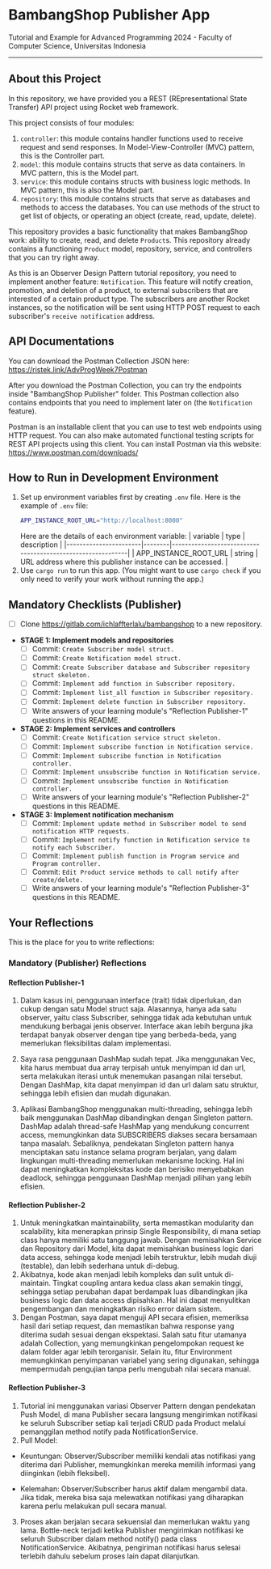 # BambangShop Publisher App
Tutorial and Example for Advanced Programming 2024 - Faculty of Computer Science, Universitas Indonesia

---

## About this Project
In this repository, we have provided you a REST (REpresentational State Transfer) API project using Rocket web framework.

This project consists of four modules:
1.  `controller`: this module contains handler functions used to receive request and send responses.
    In Model-View-Controller (MVC) pattern, this is the Controller part.
2.  `model`: this module contains structs that serve as data containers.
    In MVC pattern, this is the Model part.
3.  `service`: this module contains structs with business logic methods.
    In MVC pattern, this is also the Model part.
4.  `repository`: this module contains structs that serve as databases and methods to access the databases.
    You can use methods of the struct to get list of objects, or operating an object (create, read, update, delete).

This repository provides a basic functionality that makes BambangShop work: ability to create, read, and delete `Product`s.
This repository already contains a functioning `Product` model, repository, service, and controllers that you can try right away.

As this is an Observer Design Pattern tutorial repository, you need to implement another feature: `Notification`.
This feature will notify creation, promotion, and deletion of a product, to external subscribers that are interested of a certain product type.
The subscribers are another Rocket instances, so the notification will be sent using HTTP POST request to each subscriber's `receive notification` address.

## API Documentations

You can download the Postman Collection JSON here: https://ristek.link/AdvProgWeek7Postman

After you download the Postman Collection, you can try the endpoints inside "BambangShop Publisher" folder.
This Postman collection also contains endpoints that you need to implement later on (the `Notification` feature).

Postman is an installable client that you can use to test web endpoints using HTTP request.
You can also make automated functional testing scripts for REST API projects using this client.
You can install Postman via this website: https://www.postman.com/downloads/

## How to Run in Development Environment
1.  Set up environment variables first by creating `.env` file.
    Here is the example of `.env` file:
    ```bash
    APP_INSTANCE_ROOT_URL="http://localhost:8000"
    ```
    Here are the details of each environment variable:
    | variable              | type   | description                                                |
    |-----------------------|--------|------------------------------------------------------------|
    | APP_INSTANCE_ROOT_URL | string | URL address where this publisher instance can be accessed. |
2.  Use `cargo run` to run this app.
    (You might want to use `cargo check` if you only need to verify your work without running the app.)

## Mandatory Checklists (Publisher)
-   [ ] Clone https://gitlab.com/ichlaffterlalu/bambangshop to a new repository.
-   **STAGE 1: Implement models and repositories**
    -   [ ] Commit: `Create Subscriber model struct.`
    -   [ ] Commit: `Create Notification model struct.`
    -   [ ] Commit: `Create Subscriber database and Subscriber repository struct skeleton.`
    -   [ ] Commit: `Implement add function in Subscriber repository.`
    -   [ ] Commit: `Implement list_all function in Subscriber repository.`
    -   [ ] Commit: `Implement delete function in Subscriber repository.`
    -   [ ] Write answers of your learning module's "Reflection Publisher-1" questions in this README.
-   **STAGE 2: Implement services and controllers**
    -   [ ] Commit: `Create Notification service struct skeleton.`
    -   [ ] Commit: `Implement subscribe function in Notification service.`
    -   [ ] Commit: `Implement subscribe function in Notification controller.`
    -   [ ] Commit: `Implement unsubscribe function in Notification service.`
    -   [ ] Commit: `Implement unsubscribe function in Notification controller.`
    -   [ ] Write answers of your learning module's "Reflection Publisher-2" questions in this README.
-   **STAGE 3: Implement notification mechanism**
    -   [ ] Commit: `Implement update method in Subscriber model to send notification HTTP requests.`
    -   [ ] Commit: `Implement notify function in Notification service to notify each Subscriber.`
    -   [ ] Commit: `Implement publish function in Program service and Program controller.`
    -   [ ] Commit: `Edit Product service methods to call notify after create/delete.`
    -   [ ] Write answers of your learning module's "Reflection Publisher-3" questions in this README.

## Your Reflections
This is the place for you to write reflections:

### Mandatory (Publisher) Reflections

#### Reflection Publisher-1
1. Dalam kasus ini, penggunaan interface (trait) tidak diperlukan, dan cukup dengan satu Model struct saja. Alasannya, hanya ada satu observer, yaitu class Subscriber, sehingga tidak ada kebutuhan untuk mendukung berbagai jenis observer. Interface akan lebih berguna jika terdapat banyak observer dengan tipe yang berbeda-beda, yang memerlukan fleksibilitas dalam implementasi.

2. Saya rasa penggunaan DashMap sudah tepat. Jika menggunakan Vec, kita harus membuat dua array terpisah untuk menyimpan id dan url, serta melakukan iterasi untuk menemukan pasangan nilai tersebut. Dengan DashMap, kita dapat menyimpan id dan url dalam satu struktur, sehingga lebih efisien dan mudah digunakan.

3. Aplikasi BambangShop menggunakan multi-threading, sehingga lebih baik menggunakan DashMap dibandingkan dengan Singleton pattern. DashMap adalah thread-safe HashMap yang mendukung concurrent access, memungkinkan data SUBSCRIBERS diakses secara bersamaan tanpa masalah. Sebaliknya, pendekatan Singleton pattern hanya menciptakan satu instance selama program berjalan, yang dalam lingkungan multi-threading memerlukan mekanisme locking. Hal ini dapat meningkatkan kompleksitas kode dan berisiko menyebabkan deadlock, sehingga penggunaan DashMap menjadi pilihan yang lebih efisien.

#### Reflection Publisher-2
1. Untuk meningkatkan maintainability, serta memastikan modularity dan scalability, kita menerapkan prinsip Single Responsibility, di mana setiap class hanya memiliki satu tanggung jawab. Dengan memisahkan Service dan Repository dari Model, kita dapat memisahkan business logic dari data access, sehingga kode menjadi lebih terstruktur, lebih mudah diuji (testable), dan lebih sederhana untuk di-debug.
2. Akibatnya, kode akan menjadi lebih kompleks dan sulit untuk di-maintain. Tingkat coupling antara kedua class akan semakin tinggi, sehingga setiap perubahan dapat berdampak luas dibandingkan jika business logic dan data access dipisahkan. Hal ini dapat menyulitkan pengembangan dan meningkatkan risiko error dalam sistem.
3. Dengan Postman, saya dapat menguji API secara efisien, memeriksa hasil dari setiap request, dan memastikan bahwa response yang diterima sudah sesuai dengan ekspektasi. Salah satu fitur utamanya adalah Collection, yang memungkinkan pengelompokan request ke dalam folder agar lebih terorganisir. Selain itu, fitur Environment memungkinkan penyimpanan variabel yang sering digunakan, sehingga mempermudah pengujian tanpa perlu mengubah nilai secara manual.

#### Reflection Publisher-3
1. Tutorial ini menggunakan variasi Observer Pattern dengan pendekatan Push Model, di mana Publisher secara langsung mengirimkan notifikasi ke seluruh Subscriber setiap kali terjadi CRUD pada Product melalui pemanggilan method notify pada NotificationService.
2. Pull Model:
- Keuntungan: Observer/Subscriber memiliki kendali atas notifikasi yang diterima dari Publisher, memungkinkan mereka memilih informasi yang diinginkan (lebih fleksibel).

- Kelemahan: Observer/Subscriber harus aktif dalam mengambil data. Jika tidak, mereka bisa saja melewatkan notifikasi yang diharapkan karena perlu melakukan pull secara manual.
3. Proses akan berjalan secara sekuensial dan memerlukan waktu yang lama. Bottle-neck terjadi ketika Publisher mengirimkan notifikasi ke seluruh Subscriber dalam method notify() pada class NotificationService. Akibatnya, pengiriman notifikasi harus selesai terlebih dahulu sebelum proses lain dapat dilanjutkan.